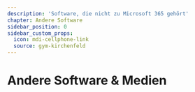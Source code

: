 ```yaml
---
description: 'Software, die nicht zu Microsoft 365 gehört'
chapter: Andere Software
sidebar_position: 0
sidebar_custom_props:
  icon: mdi-cellphone-link
  source: gym-kirchenfeld
---
```


# Andere Software & Medien

<FeatureCategories/>
